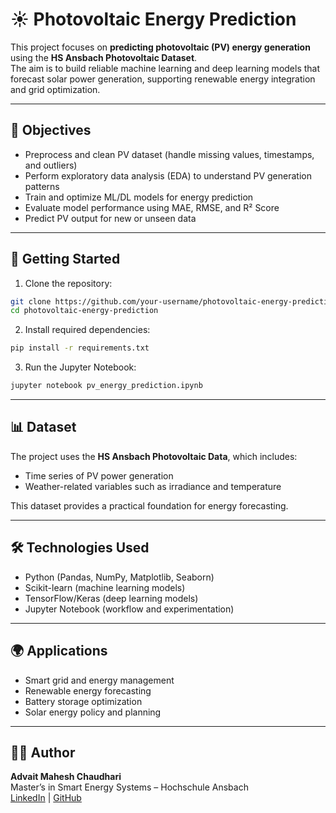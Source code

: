# ☀️ Photovoltaic Energy Prediction

This project focuses on **predicting photovoltaic (PV) energy generation** using the **HS Ansbach Photovoltaic Dataset**.  
The aim is to build reliable machine learning and deep learning models that forecast solar power generation, supporting renewable energy integration and grid optimization.  

---

## 🎯 Objectives

- Preprocess and clean PV dataset (handle missing values, timestamps, and outliers)  
- Perform exploratory data analysis (EDA) to understand PV generation patterns  
- Train and optimize ML/DL models for energy prediction  
- Evaluate model performance using MAE, RMSE, and R² Score  
- Predict PV output for new or unseen data  

---

## 🚀 Getting Started

1. Clone the repository:  
```bash
git clone https://github.com/your-username/photovoltaic-energy-prediction.git
cd photovoltaic-energy-prediction
```

2. Install required dependencies:  
```bash
pip install -r requirements.txt
```

3. Run the Jupyter Notebook:  
```bash
jupyter notebook pv_energy_prediction.ipynb
```

---

## 📊 Dataset

The project uses the **HS Ansbach Photovoltaic Data**, which includes:  
- Time series of PV power generation  
- Weather-related variables such as irradiance and temperature  

This dataset provides a practical foundation for energy forecasting.  

---

## 🛠️ Technologies Used

- Python (Pandas, NumPy, Matplotlib, Seaborn)  
- Scikit-learn (machine learning models)  
- TensorFlow/Keras (deep learning models)  
- Jupyter Notebook (workflow and experimentation)  

---

## 🌍 Applications

- Smart grid and energy management  
- Renewable energy forecasting  
- Battery storage optimization  
- Solar energy policy and planning  

---

## 👨‍💻 Author

**Advait Mahesh Chaudhari**  
Master’s in Smart Energy Systems – Hochschule Ansbach  
[LinkedIn](https://www.linkedin.com/in/advait-chaudhari-20m1999) | [GitHub](https://github.com/Advait20399)  
